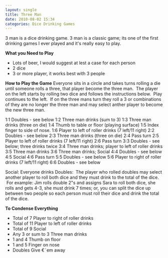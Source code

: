 ```yaml
---
layout: single
title: Three Man
date: 2010-08-02 15:34
categories: Dice Drinking Games
---
```

3 man is a dice drinking game.
3 man is a classic game; its one of the first drinking games I ever played and it's really easy to play.

<strong>What you Need to Play</strong>
<ul>
	<li>Lots of beer, I would suggest at lest a case for each person</li>
	<li>2 dice</li>
	<li>3 or more player, it works best with 3 people</li>
</ul>
<strong>How to Play the Game</strong>
Everyone sits in a circle and takes turns rolling a die until someone rolls a three, that player become the three man.  The player on the left starts by rolling two dice and follows the instructions below.  Play continues to the left.  If on the three mans turn they roll a 3 or combinations of they are no longer the three man and may select anther player to become the new three man.

1:1 Doubles - see below
1:2 Three man drinks (sum to 3)
1:3 Three man drinks (three on die)
1:4 Thumb to table or floor (playing surface)
1:5 Index finger to side of nose.
1:6 Player to left of roller drinks (7 left/11 right)
2:2 Doubles - see below
2:3 Three man drinks (three on die)
2:4 Pass turn
2:5 Player to left of roller drinks (7 left/11 right)
2:6 Pass turn
3:3 Doubles - see below; three drinks twice
3:4 Three man drinks; player to left of roller drinks
3:5 Three man drinks
3:6 Three man drinks; Social
4:4 Doubles - see below
4:5 Social
4:6 Pass turn
5:5 Doubles - see below
5:6 Player to right of roller drinks (7 left/11 right)
6:6 Doubles - see below

Social: Everyone drinks
Doubles:  The player who rolled doubles may select another player to roll both dice and they must drink to the total of the dice.  For example: Jim rolls double 2&quot;s and assigns Sara to roll both dice, she rolls and gets 4-3, she must drink 7 times; or, you can split the dice up between two people so each person must roll their dice and drink the total of the dice.

<strong>To Condense Everything</strong>
<ul>
	<li>Total of 7	Player to right of roller drinks</li>
	<li>Total of 11	Player to left of roller drinks</li>
	<li>Total of 9	Social</li>
	<li>Any 3 or sum to 3	Three man drinks</li>
	<li>1 and 4	Thumb on floor</li>
	<li>1 and 5	Finger on nose</li>
	<li>Doubles	Give €˜em away</li>
</ul>
